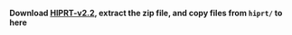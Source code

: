 **Download [HIPRT-v2.2](https://gpuopen.com/hiprt/), extract the zip file, and copy files from `hiprt/` to here**
